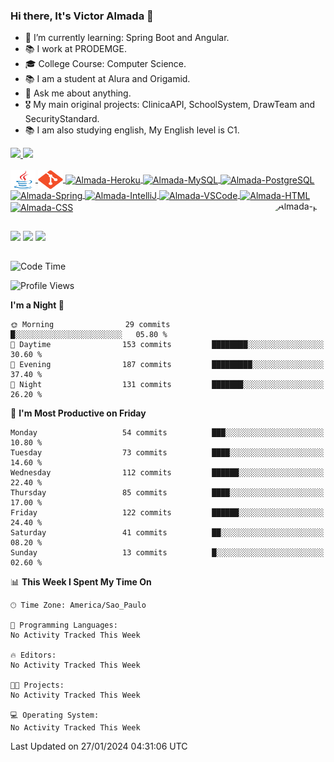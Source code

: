 ### Hi there, It's Victor Almada 👋


- 🌱 I’m currently learning: Spring Boot and Angular.
- 📚  I work at PRODEMGE.
- 🎓 College Course: Computer Science.
- 📚  I am a student at Alura and Origamid.
- 💬 Ask me about anything.
- 🎖 My main original projects: ClinicaAPI, SchoolSystem, DrawTeam and SecurityStandard.
- 📚 I am also studying english, My English level is C1.
 
<div>
<a href="https://github.com/Almadavic">
<img height="180em" src="https://github-readme-stats.vercel.app/api?username=Almadavic&showw_icons=true&theme=dark&include_all_commits=true&count_private=true">
<img height="180em" src="https://github-readme-stats.vercel.app/api/top-langs/?username=Almadavic&layout=compact&langs_count=16&theme=dracula">
</div>

<div style="display: inline_block"><br>
  <img align="center" alt="Almada-Java" height="30" width="40" src="https://raw.githubusercontent.com/devicons/devicon/master/icons/java/java-original.svg">
  <img align="center" alt="Almada-Git" height="30" width="40" src="https://raw.githubusercontent.com/devicons/devicon/master/icons/git/git-original.svg">
  <img align="center" alt="Almada-Heroku" height="30" width="40" src="https://cdn.jsdelivr.net/gh/devicons/devicon/icons/heroku/heroku-plain-wordmark.svg" />             
  <img align="center" alt="Almada-MySQL" height="30" width="40" src="https://cdn.jsdelivr.net/gh/devicons/devicon/icons/mysql/mysql-original-wordmark.svg" />
  <img align="center" alt="Almada-PostgreSQL" height="30" width="40" src="https://cdn.jsdelivr.net/gh/devicons/devicon/icons/postgresql/postgresql-plain-wordmark.svg" />
  <img align="center" alt="Almada-Spring" height="30" width="40" src="https://cdn.jsdelivr.net/gh/devicons/devicon/icons/spring/spring-original-wordmark.svg" />
   <img align="center" alt="Almada-IntelliJ" height="30" width="40" src="https://cdn.jsdelivr.net/gh/devicons/devicon/icons/intellij/intellij-original.svg" />
   <img align="center" alt="Almada-VSCode" height="30" width="40" src="https://cdn.jsdelivr.net/gh/devicons/devicon/icons/vscode/vscode-original.svg" />
   <img align="center" alt="Almada-HTML" height="30" width="40" src="https://cdn.jsdelivr.net/gh/devicons/devicon/icons/html5/html5-original.svg" />
   <img align="center" alt="Almada-CSS" height="30" width="40" src="https://cdn.jsdelivr.net/gh/devicons/devicon/icons/css3/css3-original.svg" />
  <img align="right" alt="Almada-pic" height="150" style="border-radius:50px;" src="https://user-images.githubusercontent.com/85299065/185514627-94fcf387-edc6-4c24-88f1-b4873ccd49e9.png">
</div>
  
  ##
 
<div> 
  <a href="https://www.youtube.com/channel/UCUrcUNA90M_ZqLEcQxd3UNA" target="_blank"><img src="https://img.shields.io/badge/YouTube-FF0000?style=for-the-badge&logo=youtube&logoColor=white" target="_blank"></a>
 <a href = "mailto:almadavic@live.com"><img src="https://img.shields.io/badge/-Gmail-%23333?style=for-the-badge&logo=gmail&logoColor=white" target="_blank"></a>
  <a href="https://www.linkedin.com/in/victoralmada/" target="_blank"><img src="https://img.shields.io/badge/-LinkedIn-%230077B5?style=for-the-badge&logo=linkedin&logoColor=white" target="_blank"></a> 
</div>

##

<!--START_SECTION:waka-->
![Code Time](http://img.shields.io/badge/Code%20Time-360%20hrs%2041%20mins-blue)

![Profile Views](http://img.shields.io/badge/Profile%20Views-0-blue)

**I'm a Night 🦉** 

```text
🌞 Morning                29 commits          █░░░░░░░░░░░░░░░░░░░░░░░░   05.80 % 
🌆 Daytime                153 commits         ████████░░░░░░░░░░░░░░░░░   30.60 % 
🌃 Evening                187 commits         █████████░░░░░░░░░░░░░░░░   37.40 % 
🌙 Night                  131 commits         ███████░░░░░░░░░░░░░░░░░░   26.20 % 
```
📅 **I'm Most Productive on Friday** 

```text
Monday                   54 commits          ███░░░░░░░░░░░░░░░░░░░░░░   10.80 % 
Tuesday                  73 commits          ████░░░░░░░░░░░░░░░░░░░░░   14.60 % 
Wednesday                112 commits         ██████░░░░░░░░░░░░░░░░░░░   22.40 % 
Thursday                 85 commits          ████░░░░░░░░░░░░░░░░░░░░░   17.00 % 
Friday                   122 commits         ██████░░░░░░░░░░░░░░░░░░░   24.40 % 
Saturday                 41 commits          ██░░░░░░░░░░░░░░░░░░░░░░░   08.20 % 
Sunday                   13 commits          █░░░░░░░░░░░░░░░░░░░░░░░░   02.60 % 
```


📊 **This Week I Spent My Time On** 

```text
🕑︎ Time Zone: America/Sao_Paulo

💬 Programming Languages: 
No Activity Tracked This Week

🔥 Editors: 
No Activity Tracked This Week

🐱‍💻 Projects: 
No Activity Tracked This Week

💻 Operating System: 
No Activity Tracked This Week
```


 Last Updated on 27/01/2024 04:31:06 UTC
<!--END_SECTION:waka-->
